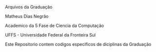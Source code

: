 Arquivos da Graduação

Matheus Dias Negrão

Academico da 5 Fase de Ciencia da Computação

UFFS - Universidade Federal da Fronteira Sul

Este Repositorio contem codigos especificos de diciplinas da Graduação
